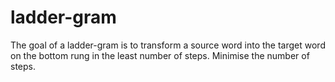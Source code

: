 # ladder-gram
The goal of a ladder-gram is to transform a source word into the target word on the bottom rung in the least number of steps. Minimise the number of steps.
